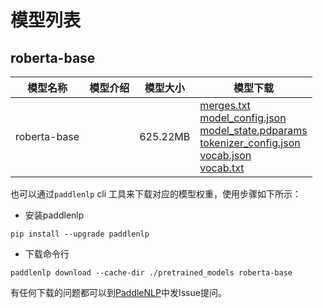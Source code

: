 #  模型列表

## roberta-base

| 模型名称 | 模型介绍 | 模型大小  | 模型下载 |
| --- | --- | --- | --- |
|roberta-base|  | 625.22MB | [merges.txt](https://bj.bcebos.com/paddlenlp/models/community/roberta-base/merges.txt)<br>[model_config.json](https://bj.bcebos.com/paddlenlp/models/community/roberta-base/model_config.json)<br>[model_state.pdparams](https://bj.bcebos.com/paddlenlp/models/community/roberta-base/model_state.pdparams)<br>[tokenizer_config.json](https://bj.bcebos.com/paddlenlp/models/community/roberta-base/tokenizer_config.json)<br>[vocab.json](https://bj.bcebos.com/paddlenlp/models/community/roberta-base/vocab.json)<br>[vocab.txt](https://bj.bcebos.com/paddlenlp/models/community/roberta-base/vocab.txt) |

也可以通过`paddlenlp` cli 工具来下载对应的模型权重，使用步骤如下所示：

* 安装paddlenlp

```shell
pip install --upgrade paddlenlp
```

* 下载命令行

```shell
paddlenlp download --cache-dir ./pretrained_models roberta-base
```

有任何下载的问题都可以到[PaddleNLP](https://github.com/PaddlePaddle/PaddleNLP)中发Issue提问。